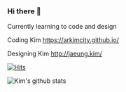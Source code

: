 ### Hi there 👋

Currently learning to code and design

Coding Kim  https://arkimcity.github.io/

Designing Kim  http://jaeung.kim/

[![Hits](https://hits.seeyoufarm.com/api/count/incr/badge.svg?url=https%3A%2F%2Fgithub.com%2FArkimCity&count_bg=%2379C83D&title_bg=%23555555&icon=linux.svg&icon_color=%23E7E7E7&title=hits&edge_flat=false)](https://hits.seeyoufarm.com)

![Kim's github stats](https://github-readme-stats.vercel.app/api?username=ArkimCity&show_icons=true)

<!--
**ArkimCity/ArkimCity** is a ✨ _special_ ✨ repository because its `README.md` (this file) appears on your GitHub profile.

Here are some ideas to get you started:

- 🔭 I’m currently working on ...
- 🌱 I’m currently learning ...
- 👯 I’m looking to collaborate on ...
- 🤔 I’m looking for help with ...
- 💬 Ask me about ...
- 📫 How to reach me: ...
- 😄 Pronouns: ...
- ⚡ Fun fact: ...
-->
